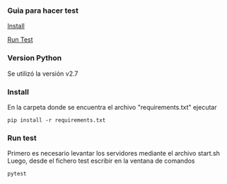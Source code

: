 ### Guia para hacer test ###

[Install](#install)

[Run Test](#run-test)

### Version Python ###

Se utilizó la versión v2.7

### Install ###
En la carpeta donde se encuentra el archivo "requirements.txt" ejecutar

```
pip install -r requirements.txt
```

### Run test ###
Primero es necesario levantar los servidores mediante el archivo start.sh
Luego, desde el fichero test escribir en la ventana de comandos
```
pytest
```
